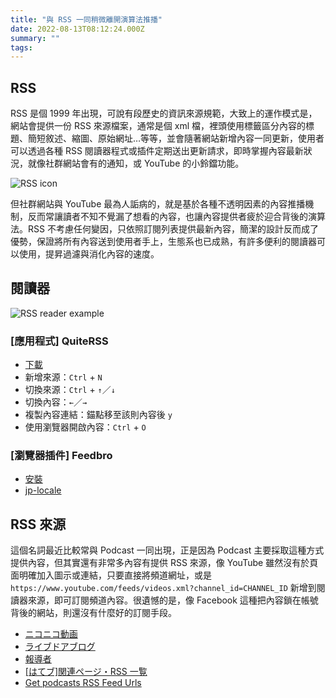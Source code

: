 ```yaml
---
title: "與 RSS 一同稍微離開演算法推播"
date: 2022-08-13T08:12:24.000Z
summary: ""
tags:
---
```


## RSS

RSS 是個 1999 年出現，可說有段歷史的資訊來源規範，大致上的運作模式是，網站會提供一份 RSS 來源檔案，通常是個 xml 檔，裡頭使用標籤區分內容的標題、簡短敘述、縮圖、原始網址…等等，並會隨著網站新增內容一同更新，使用者可以透過各種 RSS 閱讀器程式或插件定期送出更新請求，即時掌握內容最新狀況，就像社群網站會有的通知，或 YouTube 的小鈴鐺功能。

![RSS icon](https://i.imgur.com/cE8uPNG.png)

但社群網站與 YouTube 最為人詬病的，就是基於各種不透明因素的內容推播機制，反而常讓讀者不知不覺漏了想看的內容，也讓內容提供者疲於迎合背後的演算法。RSS 不考慮任何變因，只依照訂閱列表提供最新內容，簡潔的設計反而成了優勢，保證將所有內容送到使用者手上，生態系也已成熟，有許多便利的閱讀器可以使用，提昇過濾與消化內容的速度。

## 閱讀器

![RSS reader example](https://i.imgur.com/fyNwhaF.png)

### [應用程式] QuiteRSS

- [下載](https://quiterss.org/en/download)
- 新增來源：`Ctrl` + `N`
- 切換來源：`Ctrl` + `↑`／`↓`
- 切換內容：`←`／`→`
- 複製內容連結：錨點移至該則內容後 `y`
- 使用瀏覽器開啟內容：`Ctrl` + `O`

### [瀏覽器插件] Feedbro

- [安裝](https://chrome.google.com/webstore/detail/feedbro/mefgmmbdailogpfhfblcnnjfmnpnmdfa)
- [jp-locale](https://github.com/ktkr3d/feedbro-locale)

## RSS 來源

這個名詞最近比較常與 Podcast 一同出現，正是因為 Podcast 主要採取這種方式提供內容，但其實還有非常多內容有提供 RSS 來源，像 YouTube 雖然沒有於頁面明確加入圖示或連結，只要直接將頻道網址，或是 `https://www.youtube.com/feeds/videos.xml?channel_id=CHANNEL_ID` 新增到閱讀器來源，即可訂閱頻道內容。很遺憾的是，像 Facebook 這種把內容鎖在帳號背後的網站，則還沒有什麼好的訂閱手段。

- [ニコニコ動画](https://www.nicovideo.jp/rss)
- [ライブドアブログ](https://help.blogpark.jp/archives/52366452.html)
- [報導者](https://public.twreporter.org/rss/twreporter-rss.xml)
- [[はてブ]関連ページ・RSS 一覧](https://anond.hatelabo.jp/20220521220951)
- [Get podcasts RSS Feed Urls](https://getrssfeed.com/)